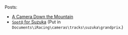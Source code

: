 Posts:

* [A Camera Down the Mountain](bathurst.html)
* [`SpotQ` for Suzuka](suzuka_spotq_v2.cam) (Put in `Documents\iRacing\cameras\tracks\suzuka\grandprix`.)

